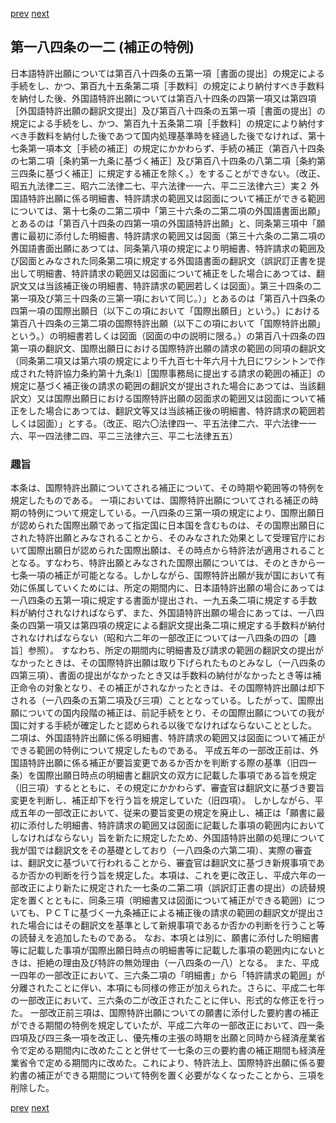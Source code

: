 [prev](/specific/markdowns/特許法/262_Mp-Ch_9-At_184_11.md)
[next](/specific/markdowns/特許法/264_Mp-Ch_9-At_184_12_2.md)
## 第一八四条の一二 (補正の特例)
日本語特許出願については第百八十四条の五第一項［書面の提出］の規定による手続をし、かつ、第百九十五条第二項［手数料］の規定により納付すべき手数料を納付した後、外国語特許出願については第百八十四条の四第一項又は第四項［外国語特許出願の翻訳文提出］及び第百八十四条の五第一項［書面の提出］の規定による手続をし、かつ、第百九十五条第二項［手数料］の規定により納付すべき手数料を納付した後であつて国内処理基準時を経過した後でなければ、第十七条第一項本文［手続の補正］の規定にかかわらず、手続の補正（第百八十四条の七第二項［条約第一九条に基づく補正］及び第百八十四条の八第二項［条約第三四条に基づく補正］に規定する補正を除く。）をすることができない。（改正、昭五九法律二三、昭六二法律二七、平六法律一一六、平二三法律六三）実２ 外国語特許出願に係る明細書、特許請求の範囲又は図面について補正ができる範囲については、第十七条の二第二項中「第三十六条の二第二項の外国語書面出願」とあるのは「第百八十四条の四第一項の外国語特許出願」と、同条第三項中「願書に最初に添付した明細書、特許請求の範囲又は図面（第三十六条の二第二項の外国語書面出願にあつては、同条第八項の規定により明細書、特許請求の範囲及び図面とみなされた同条第二項に規定する外国語書面の翻訳文（誤訳訂正書を提出して明細書、特許請求の範囲又は図面について補正をした場合にあつては、翻訳文又は当該補正後の明細書、特許請求の範囲若しくは図面）。第三十四条の二第一項及び第三十四条の三第一項において同じ。）」とあるのは「第百八十四条の四第一項の国際出願日（以下この項において「国際出願日」という。）における第百八十四条の三第二項の国際特許出願（以下この項において「国際特許出願」という。）の明細書若しくは図面（図面の中の説明に限る。）の第百八十四条の四第一項の翻訳文、国際出願日における国際特許出願の請求の範囲の同項の翻訳文（同条第二項又は第六項の規定により千九百七十年六月十九日にワシントンで作成された特許協力条約第十九条⑴［国際事務局に提出する請求の範囲の補正］の規定に基づく補正後の請求の範囲の翻訳文が提出された場合にあつては、当該翻訳文）又は国際出願日における国際特許出願の図面求の範囲又は図面について補正をした場合にあつては、翻訳文等又は当該補正後の明細書、特許請求の範囲若しくは図面）」とする。（改正、昭六〇法律四一、平五法律二六、平六法律一一六、平一四法律二四、平二三法律六三、平二七法律五五）

### 趣旨
本条は、国際特許出願についてされる補正について、その時期や範囲等の特例を規定したものである。
一項においては、国際特許出願についてされる補正の時期の特例について規定している。一八四条の三第一項の規定により、国際出願日が認められた国際出願であって指定国に日本国を含むものは、その国際出願日にされた特許出願とみなされることから、そのみなされた効果として受理官庁において国際出願日が認められた国際出願は、その時点から特許法が適用されることとなる。すなわち、特許出願とみなされた国際出願については、そのときから一七条一項の補正が可能となる。しかしながら、国際特許出願が我が国において有効に係属していくためには、所定の期間内に、日本語特許出願の場合にあっては一八四条の五第一項に規定する書面が提出され、一九五条二項に規定する手数料が納付されなければならず、また、外国語特許出願の場合にあっては、一八四条の四第一項又は第四項の規定による翻訳文提出条二項に規定する手数料が納付されなければならない（昭和六二年の一部改正については一八四条の四の［趣旨］参照）。
すなわち、所定の期間内に明細書及び請求の範囲の翻訳文の提出がなかったときは、その国際特許出願は取り下げられたものとみなし（一八四条の四第三項）、書面の提出がなかったとき又は手数料の納付がなかったとき等は補正命令の対象となり、その補正がされなかったときは、その国際特許出願は却下される（一八四条の五第二項及び三項）こととなっている。したがって、国際出願についての国内段階の補正は、前記手続をとり、その国際出願についての我が国に対する手続が確定したと認められる以後でなければならないこととした。
二項は、外国語特許出願に係る明細書、特許請求の範囲又は図面について補正ができる範囲の特例について規定したものである。
平成五年の一部改正前は、外国語特許出願に係る補正が要旨変更であるか否かを判断する際の基準（旧四一条）を国際出願日時点の明細書と翻訳文の双方に記載した事項である旨を規定（旧三項）するとともに、その規定にかかわらず、審査官は翻訳文に基づき要旨変更を判断し、補正却下を行う旨を規定していた（旧四項）。
しかしながら、平成五年の一部改正において、従来の要旨変更の規定を廃止し、補正は「願書に最初に添付した明細書、特許請求の範囲又は図面に記載した事項の範囲内においてしなければならない」旨を新たに規定したため、外国語特許出願の処理について我が国では翻訳文をその基礎としており（一八四条の六第二項）、実際の審査は、翻訳文に基づいて行われることから、審査官は翻訳文に基づき新規事項であるか否かの判断を行う旨を規定した。本項は、これを更に改正し、平成六年の一部改正により新たに規定された一七条の二第二項（誤訳訂正書の提出）の読替規定を置くとともに、同条三項（明細書又は図面について補正ができる範囲）についても、ＰＣＴに基づく一九条補正による補正後の請求の範囲の翻訳文が提出された場合にはその翻訳文を基準として新規事項であるか否かの判断を行うこと等の読替えを追加したものである。
なお、本項とは別に、願書に添付した明細書等に記載した事項が国際出願日時点の明細書等に記載した事項の範囲内にないときは、拒絶の理由及び特許の無効理由（一八四条の一八）となる。
また、平成一四年の一部改正において、三六条二項の「明細書」から「特許請求の範囲」が分離されたことに伴い、本項にも同様の修正が加えられた。さらに、平成二七年の一部改正において、三六条の二が改正されたことに伴い、形式的な修正を行った。
一部改正前三項は、国際特許出願についての願書に添付した要約書の補正ができる期間の特例を規定していたが、平成二六年の一部改正において、四一条四項及び四三条一項を改正し、優先権の主張の時期を出願と同時から経済産業省令で定める期間内に改めたことと併せて一七条の三の要約書の補正期間も経済産業省令で定める期間内に改めた。これにより、特許法上、国際特許出願に係る要約書の補正ができる期間について特例を置く必要がなくなったことから、三項を削除した。

[prev](/specific/markdowns/特許法/262_Mp-Ch_9-At_184_11.md)
[next](/specific/markdowns/特許法/264_Mp-Ch_9-At_184_12_2.md)